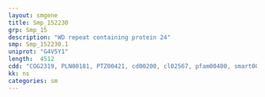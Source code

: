 ```yaml
---
layout: smgene
title: Smp_152230
grp: Smp_15
description: "WD repeat containing protein 24"
smp: Smp_152230.1
uniprot: "G4V5Y1"
length:  4512
cdd: "COG2319, PLN00181, PTZ00421, cd00200, cl02567, pfam00400, smart00320"
kk: ns
categories: sm
---
```

